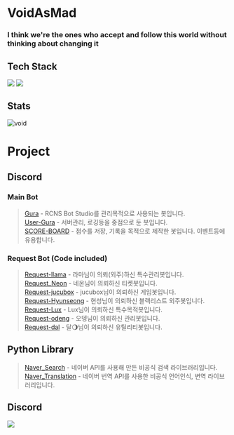 
# VoidAsMad

### I think we're the ones who accept and follow this world without thinking about changing it<br/>

## Tech Stack
<img src="https://img.shields.io/badge/python-4374D9?style=for-the-badge&logo=python&logoColor=white"> <img src="https://img.shields.io/badge/Firebase-FFCA28?style=for-the-badge&logo=Firebase&logoColor=white"><br/>
## Stats
![void](https://github-readme-stats.vercel.app/api?username=VoidAsMad&show_icons=true&theme=dark)<br/>

# Project
## Discord
### Main Bot
> [Gura](https://github.com/VoidAsMad/Gura) - RCNS Bot Studio를 관리목적으로 사용되는 봇입니다.<br/>
> [User-Gura](https://github.com/VoidAsMad/user-Gura) - 서버관리, 로깅등을 중점으로 둔 봇입니다.<br/>
> [SCORE-BOARD](https://github.com/VoidAsMad/SCORE-BOARD) - 점수를 저장, 기록을 목적으로 제작한 봇입니다. 이벤트등에 유용합니다.<br/>

### Request Bot (Code included)
> [Request-llama](https://github.com/VoidAsMad/request-llama) - 라마님이 의뢰(외주)하신 특수관리봇입니다.<br/>
> [Request_Neon](https://github.com/VoidAsMad/Request_Neon) - 네온님이 의뢰하신 티켓봇입니다.<br/>
> [Request-jucubox](https://github.com/VoidAsMad/request-jucubox) - jucubox님이 의뢰하신 게임봇입니다.<br/>
> [Request-Hyunseong](https://github.com/VoidAsMad/request-Hyunseong) - 현성님이 의뢰하신 블랙리스트 외주봇입니다.<br/>
> [Request-Lux](https://github.com/VoidAsMad/request-Lux) - Lux님이 의뢰하신 특수목적봇입니다.<br/>
> [Request-odeng](https://github.com/VoidAsMad/request-odeng) - 오뎅님이 의뢰하신 관리봇입니다.<br/>
> [Request-dal](https://github.com/VoidAsMad/request-dal) - 달🌖님이 의뢰하신 유틸리티봇입니다.

## Python Library
> [Naver_Search](https://github.com/VoidAsMad/Naver_Search) - 네이버 API를 사용해 만든 비공식 검색 라이브러리입니다.<br/>
> [Naver_Translation](https://github.com/VoidAsMad/Naver_Translation) - 네이버 번역 API를 사용한 비공식 언어인식, 변역 라이브러리입니다.<br/>

## Discord
[<img src="https://img.shields.io/badge/discord-4374D9?style=for-the-badge&logo=discord&logoColor=white">](https://discord.gg/gZdss4T8X6)
